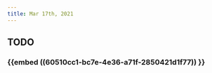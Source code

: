 ```yaml
---
title: Mar 17th, 2021
---
```


## TODO
###
### {{embed ((60510cc1-bc7e-4e36-a71f-2850421d1f77)) }}
###
